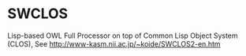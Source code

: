 SWCLOS
======

Lisp-based OWL Full Processor on top of Common Lisp Object System (CLOS), See http://www-kasm.nii.ac.jp/~koide/SWCLOS2-en.htm
